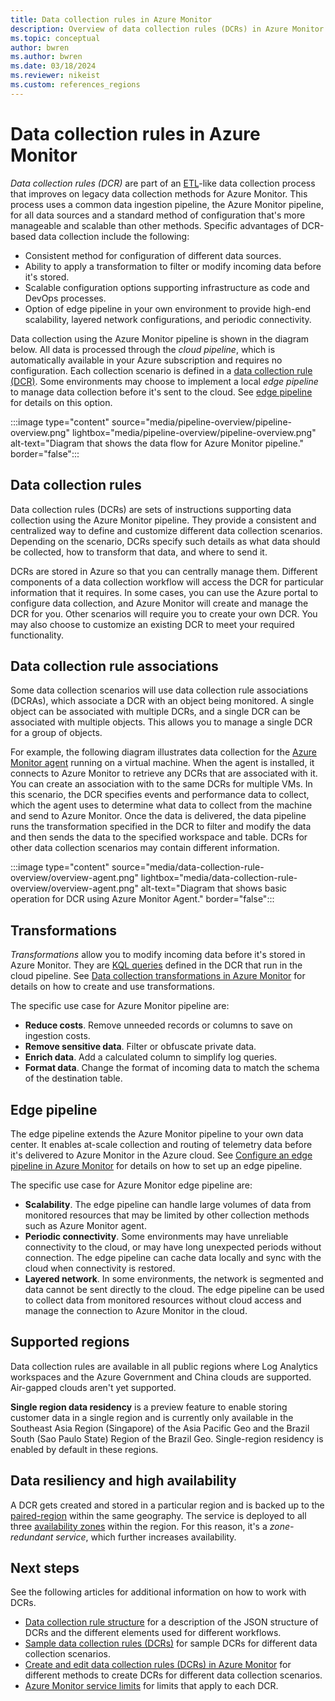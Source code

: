 ```yaml
---
title: Data collection rules in Azure Monitor
description: Overview of data collection rules (DCRs) in Azure Monitor including their contents and structure and how you can create and work with them.
ms.topic: conceptual
author: bwren
ms.author: bwren
ms.date: 03/18/2024
ms.reviewer: nikeist
ms.custom: references_regions
---
```


# Data collection rules in Azure Monitor
*Data collection rules (DCR)* are part of an [ETL](/azure/architecture/data-guide/relational-data/etl)-like data collection process that improves on legacy data collection methods for Azure Monitor. This process uses a common data ingestion pipeline, the Azure Monitor pipeline, for all data sources and a standard method of configuration that's more manageable and scalable than other methods. Specific advantages of DCR-based data collection include the following:

- Consistent method for configuration of different data sources.
- Ability to apply a transformation to filter or modify incoming data before it's stored.
- Scalable configuration options supporting infrastructure as code and DevOps processes.
- Option of edge pipeline in your own environment to provide high-end scalability, layered network configurations, and periodic connectivity.


Data collection using the Azure Monitor pipeline is shown in the diagram below. All data is processed through the *cloud pipeline*, which is automatically available in your Azure subscription and requires no configuration. Each collection scenario is defined in a [data collection rule (DCR)](#data-collection-rules). Some environments may choose to implement a local *edge pipeline* to manage data collection before it's sent to the cloud. See [edge pipeline](#edge-pipeline) for details on this option.

:::image type="content" source="media/pipeline-overview/pipeline-overview.png" lightbox="media/pipeline-overview/pipeline-overview.png" alt-text="Diagram that shows the data flow for Azure Monitor pipeline." border="false":::


## Data collection rules

Data collection rules (DCRs) are sets of instructions supporting data collection using the Azure Monitor pipeline. They provide a consistent and centralized way to define and customize different data collection scenarios. Depending on the scenario, DCRs specify such details as what data should be collected, how to transform that data, and where to send it. 

DCRs are stored in Azure so that you can centrally manage them. Different components of a data collection workflow will access the DCR for particular information that it requires. In some cases, you can use the Azure portal to configure data collection, and Azure Monitor will create and manage the DCR for you. Other scenarios will require you to create your own DCR. You may also choose to customize an existing DCR to meet your required functionality.

## Data collection rule associations

Some data collection scenarios will use data collection rule associations (DCRAs), which associate a DCR with an object being monitored. A single object can be associated with multiple DCRs, and a single DCR can be associated with multiple objects. This allows you to manage a single DCR for a group of objects.

For example, the following diagram illustrates data collection for the [Azure Monitor agent](../agents/azure-monitor-agent-overview.md) running on a virtual machine. When the agent is installed, it connects to Azure Monitor to retrieve any DCRs that are associated with it. You can create an association with to the same DCRs for multiple VMs. In this scenario, the DCR specifies events and performance data to collect, which the agent uses to determine what data to collect from the machine and send to Azure Monitor. Once the data is delivered, the data pipeline runs the transformation specified in the DCR to filter and modify the data and then sends the data to the specified workspace and table. DCRs for other data collection scenarios may contain different information.

:::image type="content" source="media/data-collection-rule-overview/overview-agent.png" lightbox="media/data-collection-rule-overview/overview-agent.png" alt-text="Diagram that shows basic operation for DCR using Azure Monitor Agent." border="false":::


## Transformations
*Transformations* allow you to modify incoming data before it's stored in Azure Monitor. They are [KQL queries](../logs/log-query-overview.md) defined in the DCR that run in the cloud pipeline. See [Data collection transformations in Azure Monitor](./data-collection-transformations.md) for details on how to create and use transformations.

The specific use case for Azure Monitor pipeline are:

- **Reduce costs**. Remove unneeded records or columns to save on ingestion costs.
- **Remove sensitive data**. Filter or obfuscate private data.
- **Enrich data**. Add a calculated column to simplify log queries.
- **Format data**. Change the format of incoming data to match the schema of the destination table.

## Edge pipeline
The edge pipeline extends the Azure Monitor pipeline to your own data center. It enables at-scale collection and routing of telemetry data before it's delivered to Azure Monitor in the Azure cloud. See [Configure an edge pipeline in Azure Monitor](./edge-pipeline-configure.md) for details on how to set up an edge pipeline.

The specific use case for Azure Monitor edge pipeline are:

- **Scalability**. The edge pipeline can handle large volumes of data from monitored resources that may be limited by other collection methods such as Azure Monitor agent.
- **Periodic connectivity**. Some environments may have unreliable connectivity to the cloud, or may have long unexpected periods without connection. The edge pipeline can cache data locally and sync with the cloud when connectivity is restored.
- **Layered network**. In some environments, the network is segmented and data cannot be sent directly to the cloud. The edge pipeline can be used to collect data from monitored resources without cloud access and manage the connection to Azure Monitor in the cloud.

## Supported regions
Data collection rules are available in all public regions where Log Analytics workspaces and the Azure Government and China clouds are supported. Air-gapped clouds aren't yet supported.

**Single region data residency** is a preview feature to enable storing customer data in a single region and is currently only available in the Southeast Asia Region (Singapore) of the Asia Pacific Geo and the Brazil South (Sao Paulo State) Region of the Brazil Geo. Single-region residency is enabled by default in these regions.

## Data resiliency and high availability
A DCR gets created and stored in a particular region and is backed up to the [paired-region](../../availability-zones/cross-region-replication-azure.md#azure-paired-regions) within the same geography. The service is deployed to all three [availability zones](../../availability-zones/az-overview.md#availability-zones) within the region. For this reason, it's a *zone-redundant service*, which further increases availability.

## Next steps
See the following articles for additional information on how to work with DCRs.

- [Data collection rule structure](data-collection-rule-structure.md) for a description of the JSON structure of DCRs and the different elements used for different workflows.
- [Sample data collection rules (DCRs)](data-collection-rule-samples.md) for sample DCRs for different data collection scenarios.
- [Create and edit data collection rules (DCRs) in Azure Monitor](./data-collection-rule-create-edit.md) for different methods to create DCRs for different data collection scenarios.
- [Azure Monitor service limits](../service-limits.md#data-collection-rules) for limits that apply to each DCR.
